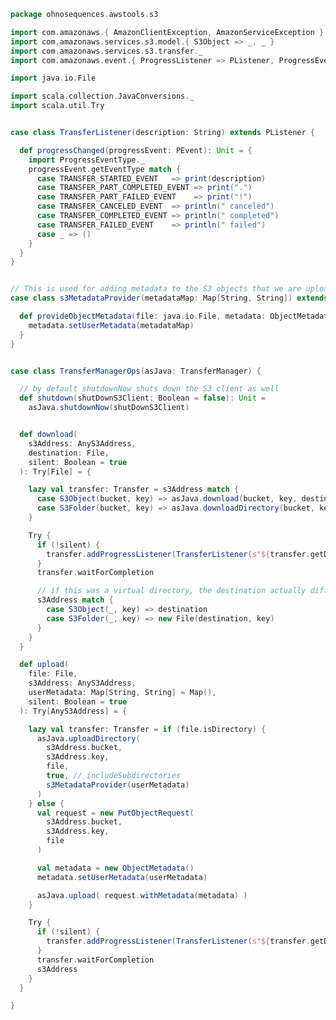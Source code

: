 
```scala
package ohnosequences.awstools.s3

import com.amazonaws.{ AmazonClientException, AmazonServiceException }
import com.amazonaws.services.s3.model.{ S3Object => _, _ }
import com.amazonaws.services.s3.transfer._
import com.amazonaws.event.{ ProgressListener => PListener, ProgressEvent => PEvent, _ }

import java.io.File

import scala.collection.JavaConversions._
import scala.util.Try


case class TransferListener(description: String) extends PListener {

  def progressChanged(progressEvent: PEvent): Unit = {
    import ProgressEventType._
    progressEvent.getEventType match {
      case TRANSFER_STARTED_EVENT   => print(description)
      case TRANSFER_PART_COMPLETED_EVENT => print(".")
      case TRANSFER_PART_FAILED_EVENT    => print("!")
      case TRANSFER_CANCELED_EVENT  => println(" canceled")
      case TRANSFER_COMPLETED_EVENT => println(" completed")
      case TRANSFER_FAILED_EVENT    => println(" failed")
      case _ => ()
    }
  }
}


// This is used for adding metadata to the S3 objects that we are uploading
case class s3MetadataProvider(metadataMap: Map[String, String]) extends ObjectMetadataProvider {

  def provideObjectMetadata(file: java.io.File, metadata: ObjectMetadata): Unit = {
    metadata.setUserMetadata(metadataMap)
  }
}


case class TransferManagerOps(asJava: TransferManager) {

  // by default shutdownNow shuts down the S3 client as well
  def shutdown(shutDownS3Client: Boolean = false): Unit =
    asJava.shutdownNow(shutDownS3Client)


  def download(
    s3Address: AnyS3Address,
    destination: File,
    silent: Boolean = true
  ): Try[File] = {

    lazy val transfer: Transfer = s3Address match {
      case S3Object(bucket, key) => asJava.download(bucket, key, destination)
      case S3Folder(bucket, key) => asJava.downloadDirectory(bucket, key, destination)
    }

    Try {
      if (!silent) {
        transfer.addProgressListener(TransferListener(s"${transfer.getDescription} to ${destination.getCanonicalPath}"))
      }
      transfer.waitForCompletion

      // if this was a virtual directory, the destination actually differs:
      s3Address match {
        case S3Object(_, key) => destination
        case S3Folder(_, key) => new File(destination, key)
      }
    }
  }

  def upload(
    file: File,
    s3Address: AnyS3Address,
    userMetadata: Map[String, String] = Map(),
    silent: Boolean = true
  ): Try[AnyS3Address] = {

    lazy val transfer: Transfer = if (file.isDirectory) {
      asJava.uploadDirectory(
        s3Address.bucket,
        s3Address.key,
        file,
        true, // includeSubdirectories
        s3MetadataProvider(userMetadata)
      )
    } else {
      val request = new PutObjectRequest(
        s3Address.bucket,
        s3Address.key,
        file
      )

      val metadata = new ObjectMetadata()
      metadata.setUserMetadata(userMetadata)

      asJava.upload( request.withMetadata(metadata) )
    }

    Try {
      if (!silent) {
        transfer.addProgressListener(TransferListener(s"${transfer.getDescription} to ${file.getCanonicalPath}"))
      }
      transfer.waitForCompletion
      s3Address
    }
  }

}

```




[main/scala/ohnosequences/awstools/autoscaling/client.scala]: ../autoscaling/client.scala.md
[main/scala/ohnosequences/awstools/autoscaling/filters.scala]: ../autoscaling/filters.scala.md
[main/scala/ohnosequences/awstools/autoscaling/package.scala]: ../autoscaling/package.scala.md
[main/scala/ohnosequences/awstools/autoscaling/PurchaseModel.scala]: ../autoscaling/PurchaseModel.scala.md
[main/scala/ohnosequences/awstools/ec2/AMI.scala]: ../ec2/AMI.scala.md
[main/scala/ohnosequences/awstools/ec2/client.scala]: ../ec2/client.scala.md
[main/scala/ohnosequences/awstools/ec2/instances.scala]: ../ec2/instances.scala.md
[main/scala/ohnosequences/awstools/ec2/InstanceType-AMI.scala]: ../ec2/InstanceType-AMI.scala.md
[main/scala/ohnosequences/awstools/ec2/InstanceType.scala]: ../ec2/InstanceType.scala.md
[main/scala/ohnosequences/awstools/ec2/LaunchSpecs.scala]: ../ec2/LaunchSpecs.scala.md
[main/scala/ohnosequences/awstools/ec2/package.scala]: ../ec2/package.scala.md
[main/scala/ohnosequences/awstools/package.scala]: ../package.scala.md
[main/scala/ohnosequences/awstools/regions/aliases.scala]: ../regions/aliases.scala.md
[main/scala/ohnosequences/awstools/regions/package.scala]: ../regions/package.scala.md
[main/scala/ohnosequences/awstools/s3/address.scala]: address.scala.md
[main/scala/ohnosequences/awstools/s3/client.scala]: client.scala.md
[main/scala/ohnosequences/awstools/s3/package.scala]: package.scala.md
[main/scala/ohnosequences/awstools/s3/transfers.scala]: transfers.scala.md
[main/scala/ohnosequences/awstools/sns/client.scala]: ../sns/client.scala.md
[main/scala/ohnosequences/awstools/sns/package.scala]: ../sns/package.scala.md
[main/scala/ohnosequences/awstools/sns/subscribers.scala]: ../sns/subscribers.scala.md
[main/scala/ohnosequences/awstools/sns/topics.scala]: ../sns/topics.scala.md
[main/scala/ohnosequences/awstools/sqs/client.scala]: ../sqs/client.scala.md
[main/scala/ohnosequences/awstools/sqs/messages.scala]: ../sqs/messages.scala.md
[main/scala/ohnosequences/awstools/sqs/package.scala]: ../sqs/package.scala.md
[main/scala/ohnosequences/awstools/sqs/queues.scala]: ../sqs/queues.scala.md
[test/scala/ohnosequences/awstools/autoscaling.scala]: ../../../../../test/scala/ohnosequences/awstools/autoscaling.scala.md
[test/scala/ohnosequences/awstools/instanceTypes.scala]: ../../../../../test/scala/ohnosequences/awstools/instanceTypes.scala.md
[test/scala/ohnosequences/awstools/package.scala]: ../../../../../test/scala/ohnosequences/awstools/package.scala.md
[test/scala/ohnosequences/awstools/sqs.scala]: ../../../../../test/scala/ohnosequences/awstools/sqs.scala.md